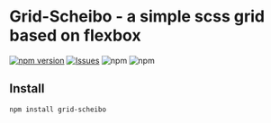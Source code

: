 # Grid-Scheibo - a simple scss grid based on flexbox

[![npm version](https://badge.fury.io/js/grid-scheibo.svg?style=flat)](https://npmjs.org/package/grid-scheibo)
 [![Issues](https://img.shields.io/github/issues/scheibome/grid-scheibo.svg)]( https://github.com/scheibome/grid-scheibo/issues) ![npm](https://img.shields.io/npm/dt/grid-scheibo.svg)
![npm](https://img.shields.io/npm/l/grid-scheibo.svg)


## Install

``npm install grid-scheibo``
